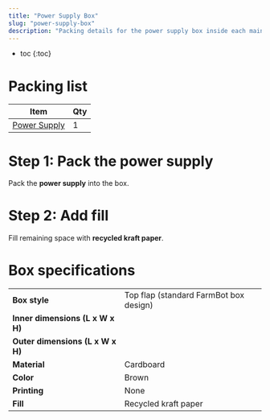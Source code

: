 ```yaml
---
title: "Power Supply Box"
slug: "power-supply-box"
description: "Packing details for the power supply box inside each main carton"
---
```


* toc
{:toc}

# Packing list

|Item                          |Qty                           |
|------------------------------|------------------------------|
|[Power Supply](../bom/electronics-and-wiring.md#power-supply)|1

# Step 1: Pack the power supply
Pack the **power supply** into the box.

# Step 2: Add fill
Fill remaining space with **recycled kraft paper**.


# Box specifications

|                              |                              |
|------------------------------|------------------------------|
|**Box style**                 |Top flap (standard FarmBot box design)
|**Inner dimensions (L x W x H)**|
|**Outer dimensions (L x W x H)**|
|**Material**                  |Cardboard
|**Color**                     |Brown
|**Printing**                  |None
|**Fill**                      |Recycled kraft paper

